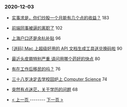 ### 2020-12-03 
- [实事求是，你们炒股一个月能有几个点的收益？](https://www.v2ex.com/t/731669) 183
- [前端同事被逼的离职了](https://www.v2ex.com/t/731676) 102
- [上海户口还是余杭补贴](https://www.v2ex.com/t/731533) 96
- [[送码] Mac 上超级好用的 API 文档生成工具送兑换码啦](https://www.v2ex.com/t/731753) 90
- [最近头皮屑特别严重 请问用哪个药好的快点](https://www.v2ex.com/t/731638) 80
- [有在工作后移民的吗？](https://www.v2ex.com/t/731552) 76
- [三十八岁决定去学校回炉上 Computer Science](https://www.v2ex.com/t/731627) 74
- [突然有点迷茫，关于学历的问题](https://www.v2ex.com/t/731679) 68 

- [ < 上一页 ](https://github.com/able8/v2ex-hot-record/blob/master/2020-12-02.md) -------- [ 下一页 > ](https://github.com/able8/v2ex-hot-record/blob/master/2020-12-04.md)